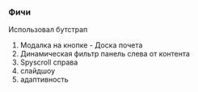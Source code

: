 ### Фичи

Использовал бутстрап

1. Модалка на кнопке - Доска почета
2. Динамическая фильтр панель слева от контента
3. Spyscroll справа
4. слайдшоу
5. адаптивность

